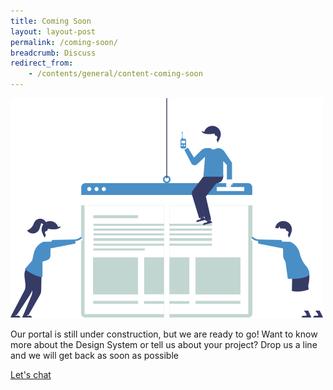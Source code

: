 ```yaml
---
title: Coming Soon
layout: layout-post
permalink: /coming-soon/
breadcrumb: Discuss
redirect_from:
    - /contents/general/content-coming-soon
---
```


![](/assets/img/img_construction.png)

Our portal is still under construction, but we are ready to go! Want to know more about the Design System or tell us about your project? Drop us a line and we will get back as soon as possible

[Let's chat](https://form.gov.sg/#!/forms/govtech/5bd12c6668dbe7000fff9ace)